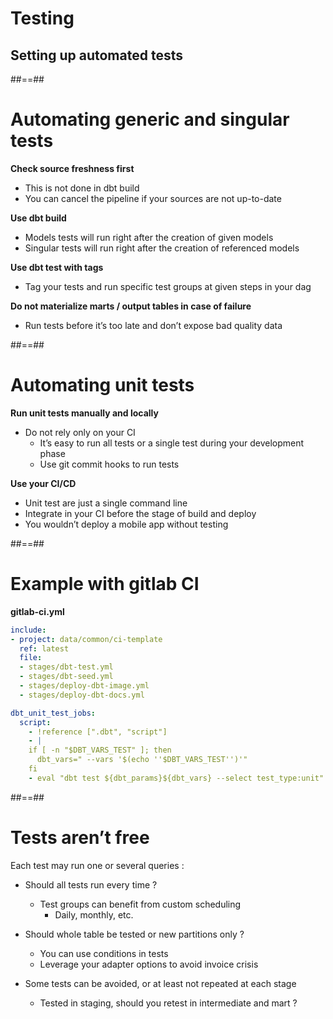 <!-- .slide: class="transition"-->

# Testing

## Setting up automated tests

##==##

# Automating generic and singular tests

**Check source freshness first**

- This is not done in dbt build
- You can cancel the pipeline if your sources are not up-to-date

**Use dbt build**

- Models tests will run right after the creation of given models
- Singular tests will run right after the creation of referenced models

**Use dbt test with tags**

- Tag your tests and run specific test groups at given steps in your dag

**Do not materialize marts / output tables in case of failure**

- Run tests before it’s too late and don’t expose bad quality data

##==##

# Automating unit tests

**Run unit tests manually and locally**

- Do not rely only on your CI
  - It’s easy to run all tests or a single test during your development phase
  - Use git commit hooks to run tests

**Use your CI/CD**

- Unit test are just a single command line
- Integrate in your CI before the stage of build and deploy
- You wouldn’t deploy a mobile app without testing

##==##

<!-- .slide: class="with-code max-height"-->

# Example with gitlab CI

**gitlab-ci.yml**

```yaml
include:
- project: data/common/ci-template
  ref: latest
  file:
  - stages/dbt-test.yml
  - stages/dbt-seed.yml
  - stages/deploy-dbt-image.yml
  - stages/deploy-dbt-docs.yml

dbt_unit_test_jobs:
  script:
    - !reference [".dbt", "script"]
    - |
    if [ -n "$DBT_VARS_TEST" ]; then
      dbt_vars=" --vars '$(echo ''$DBT_VARS_TEST'')'"
    fi
    - eval "dbt test ${dbt_params}${dbt_vars} --select test_type:unit"
```

##==##

# Tests aren’t free

Each test may run one or several queries :

- Should all tests run every time ?

  - Test groups can benefit from custom scheduling
    - Daily, monthly, etc.

- Should whole table be tested or new partitions only ?

  - You can use conditions in tests
  - Leverage your adapter options to avoid invoice crisis

- Some tests can be avoided, or at least not repeated at each stage
  - Tested in staging, should you retest in intermediate and mart ?
